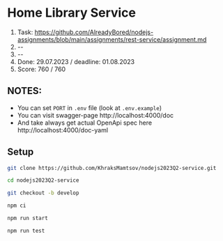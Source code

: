# Home Library Service

1. Task: https://github.com/AlreadyBored/nodejs-assignments/blob/main/assignments/rest-service/assignment.md
2. --
3. --
4. Done: 29.07.2023 / deadline: 01.08.2023
5. Score: 760 / 760

## NOTES:
- You can set `PORT` in `.env` file (look at `.env.example`)
- You can visit swagger-page http://localhost:4000/doc
- And take always get actual OpenApi spec here http://localhost:4000/doc-yaml

## Setup
```bash
git clone https://github.com/KhraksMamtsov/nodejs2023Q2-service.git
```
```bash
cd nodejs2023Q2-service
```
```bash
git checkout -b develop
```
```bash
npm ci
```
```bash
npm run start
```
```bash
npm run test
```
